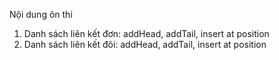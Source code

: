 Nội dung ôn thi
1) Danh sách liên kết đơn: addHead, addTail, insert at position
2) Danh sách liên kết đôi: addHead, addTail, insert at position